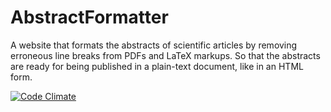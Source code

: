 AbstractFormatter
=================
A website that formats the abstracts of scientific articles by removing erroneous line breaks from PDFs and LaTeX markups. So that the abstracts are ready for being published in a plain-text document, like in an HTML form.

[![Code Climate](https://codeclimate.com/github/Inventitech/AbstractFormatter/badges/gpa.svg)](https://codeclimate.com/github/Inventitech/AbstractFormatter)